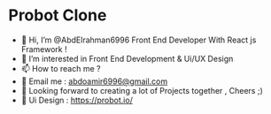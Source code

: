 # Probot Clone

- 👋 Hi, I’m @AbdElrahman6996 Front End Developer With React js Framework !
- 👀 I’m interested in Front End Development & Ui/UX Design
- 📫 How to reach me ?
- 📧 Email me : abdoamir6996@gmail.com
- 🌱 Looking forward to creating a lot of Projects together , Cheers ;)
- 🎨 Ui Design : https://probot.io/